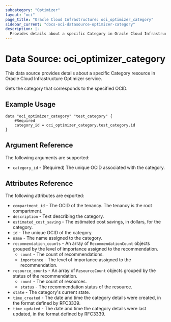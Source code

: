 ```yaml
---
subcategory: "Optimizer"
layout: "oci"
page_title: "Oracle Cloud Infrastructure: oci_optimizer_category"
sidebar_current: "docs-oci-datasource-optimizer-category"
description: |-
  Provides details about a specific Category in Oracle Cloud Infrastructure Optimizer service
---
```


# Data Source: oci_optimizer_category
This data source provides details about a specific Category resource in Oracle Cloud Infrastructure Optimizer service.

Gets the category that corresponds to the specified OCID.


## Example Usage

```hcl
data "oci_optimizer_category" "test_category" {
	#Required
	category_id = oci_optimizer_category.test_category.id
}
```

## Argument Reference

The following arguments are supported:

* `category_id` - (Required) The unique OCID associated with the category.


## Attributes Reference

The following attributes are exported:

* `compartment_id` - The OCID of the tenancy. The tenancy is the root compartment.
* `description` - Text describing the category.
* `estimated_cost_saving` - The estimated cost savings, in dollars, for the category.
* `id` - The unique OCID of the category.
* `name` - The name assigned to the category.
* `recommendation_counts` - An array of `RecommendationCount` objects grouped by the level of importance assigned to the recommendation.
	* `count` - The count of recommendations.
	* `importance` - The level of importance assigned to the recommendation.
* `resource_counts` - An array of `ResourceCount` objects grouped by the status of the recommendation.
	* `count` - The count of resources.
	* `status` - The recommendation status of the resource.
* `state` - The category's current state.
* `time_created` - The date and time the category details were created, in the format defined by RFC3339.
* `time_updated` - The date and time the category details were last updated, in the format defined by RFC3339.

